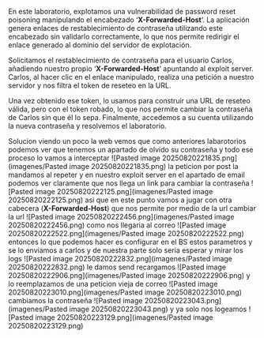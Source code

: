 En este laboratorio, explotamos una vulnerabilidad de password reset poisoning manipulando el encabezado ‘**X-Forwarded-Host**‘. La aplicación genera enlaces de restablecimiento de contraseña utilizando este encabezado sin validarlo correctamente, lo que nos permite redirigir el enlace generado al dominio del servidor de explotación.

Solicitamos el restablecimiento de contraseña para el usuario Carlos, añadiendo nuestro propio ‘**X-Forwarded-Host**‘ apuntando al exploit server. Carlos, al hacer clic en el enlace manipulado, realiza una petición a nuestro servidor y nos filtra el token de reseteo en la URL.

Una vez obtenido ese token, lo usamos para construir una URL de reseteo válida, pero con el token robado, lo que nos permite cambiar la contraseña de Carlos sin que él lo sepa. Finalmente, accedemos a su cuenta utilizando la nueva contraseña y resolvemos el laboratorio.

Solucion
viendo un poco la web vemos que como anteriores labarotorios podemos ver que tenemos un apartado de olvido su contraseña y todo ese proceso lo vamos a interceptar
![Pasted image 20250820221835.png](imagenes/Pasted image 20250820221835.png)
la peticion por post la mandamos al repeter
y en nuestro exploit server en el apartado de email podemos ver claramente que nos llega un link para cambiar la contraseña
![Pasted image 20250820222125.png](imagenes/Pasted image 20250820222125.png)
asi que en este punto vamos a jugar con otra cabecera (**X-Forwarded-Host**) que nos permite por medio de la url cambiar la url
![Pasted image 20250820222456.png](imagenes/Pasted image 20250820222456.png)
como nos llegaria al correo
![Pasted image 20250820222522.png](imagenes/Pasted image 20250820222522.png)
entonces lo que podemos hacer es configurar en el BS estos parametros y se lo enviamos a carlos y de nuestra parte solo seria esperar y mirar los logs
![Pasted image 20250820222832.png](imagenes/Pasted image 20250820222832.png)
le damos send
recargamos
![Pasted image 20250820222906.png](imagenes/Pasted image 20250820222906.png)
y lo reemplazamos de una peticion vieja de correo
![Pasted image 20250820223010.png](imagenes/Pasted image 20250820223010.png)
cambiamos la contraseña
![Pasted image 20250820223043.png](imagenes/Pasted image 20250820223043.png)
y ya solo nos logeamos
![Pasted image 20250820223129.png](imagenes/Pasted image 20250820223129.png)
